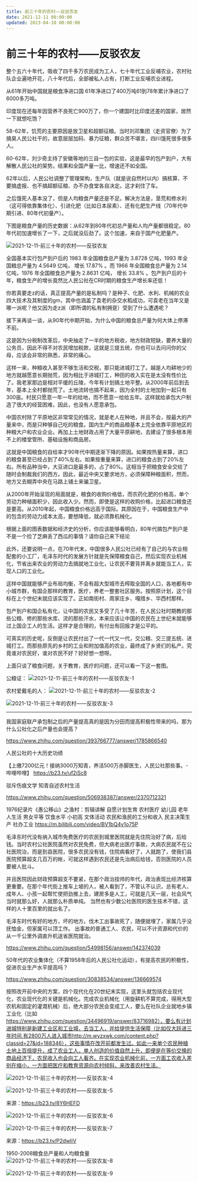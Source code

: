 ```yaml
---
title: 前三十年的农村——反驳农友
date: 2021-12-11 00:00:00
updated: 2023-04-10 00:00:00
---
```


# 前三十年的农村——反驳农友

整个五六十年代，吸收了四千多万农民成为工人，七十年代工业反哺农业，农村社队企业遍地开花，八十年代后，全部被私人占有，打断工业反哺农业进程。

从61年开始中国就是粮食净进口国 61年净进口了400万吨61到78年累计净进口了6000多万吨。

印度现在还每年因营养不良死亡900万了，你一个建国时比印度还差的国家，居然一下就想吃饱？

58-62年，饥荒的主要原因是放卫星和超额征粮。当时刘邓集团（走资官僚）为了搞臭人民公社干的，故意层层加码、暴力征粮，群众苦不堪言，四川饿死很多很多人。

60-62年，刘少奇主持了安徽等地的三自一包的实验，这是最早的包产到户，大有解散人民公社的架势。结果和全国产量一比，增速还不如全国。

62年以后，人民公社调整了管理架构，生产队（就是说自然村以内）搞核算、不要搞虚报、也不搞超额征粮、办不办食堂各自决定。这才刹住了车。

之后饿死人基本没了，但是人均粮食产量还是不足。解决方法是，垦荒和修水利（这可得依靠集体化）、引进化肥（比如日本尿素）、还有化肥生产线（70年代中期引进、80年代初量产）。

下图是粮食产量的历史数据：从62年到80年代初总产量和人均产量都很稳定。80年代初加速增长了一下，之后就没后劲了。这个加速，来自于国产化肥量产。

![2021-12-11-前三十年的农村——反驳农友](assets/2021-12-11-前三十年的农村——反驳农友.jpeg)

全国基本实行包产到户后的 1983 年全国粮食总产量为 3.8728 亿吨，1993 年全国粮总产量为 4.5649 亿吨， 增长 17.87% 。而 1966 年全国粮食总产量为 2.14 亿吨，1976 年全国粮食总产量为 2.8631 亿吨， 增长 33.8% 。包产到户后的十年，粮食生产的增长竟然比人民公社在CR时期的粮食生产增长率还低！

你若真要走z的话，真正提高产量的是私制吗？是种子、化肥、水利、机械的农业四大技术及其制度的gm，其中也涵盖了袁老的杂交水稻成功，可袁老在当年又是哪一派呢？他又因为走z派（即所谓的私有制拥趸）受到了什么遭遇呢？

接下来再谈一谈，从90年代中期开始，为什么中国的粮食总产量为何大体上停滞不前。

这是因为分税制改革后，中央抽走了一半的地方税收，地方财政短缺，要养大量的公务员，因此不得不对农民增加税款，这就是三提五统，你也可以去问问你的父母，应该会非常的熟悉，非常的痛心。

这样一来，种粮收入甚至不够生活和交税，那只能进城打工了。越是人均耕地少的地方就越愿意长期抛荒，因为相比于进城打工，种田的收入实在是太没有性价比了。我老家那边是相对平缓的丘陵，今年有计划搞土地平整。从2000年前后到去年，基本上全村都抛荒了。土地流转也搞不起来，因为全村的土地加到一起只有300亩。村民只愿意一年一年的给地，而不愿意一给给五年。这样就给承包大户制造了很大的经营困难，因此，也没有人愿意承包。

中国农村除了平原地区非常常见的情况，就是老人在种地，并且不会，按最大的产量来中，而是只种够自己吃的粮食。国内生产的商品粮基本上完全依靠平原地区的种粮大户和农业企业。再加上土地财政占用了大量平原耕地，去建设了很多根本用不上的楼堂管所、基础设施和商品房。

这就是中国粮食的自给率才90年代中期逐渐下降的原因。如果按热量来算，进口的粮食甚至已经占到了40%左右。如果按重量来算，进口的粮食占到了20%左右。所有品种当中，大豆进口是最多的，占了80%。这相当于把粮食安全交给了随时会制裁我们的西方。因此，最近中央又要求地方，必须保障种粮面积，然而，地方又去糊弄中央在马路上铺土来骗卫星。

从2000年开始呈现的局面就是，粮食的收购价格低，而农药化肥的价格高，单个劳动力种植面积少，因此收入少。然而，即使是这样的收购价格，比起进口粮食还是要高。从2010年起，中国粮食价格远高于国际。其原因在于，中国粮食生产中的包含的劳动力成本太高，要想降低，就必须靠机械化。

根据上面的图表数据和经济史的分析，你应该能够看明白，80年代搞包产到户是不是一个捡了芝麻丢了西瓜的事情？请你自己来下结论

此外，还要说明一点，在70年代末，中国很多人民公社已经有了自己的与农业相配套的小工厂，毛泽东时代的发展方针就是先保障粮食自己，然后实现农业机械化，节省出来农业的劳动力去搞就地工业化，让农民不要背井离乡就能当工人，实现人口的工业化。

这样中国就能够产业布局均衡，不会有超大型城市去榨取全国的人口，各地都有中小城市群，有国企那样的教育，医疗，养老一整套社区服务。按照原计划，这个目标在上个世纪末就应该实现了。正如南街村、周家庄乡、嘎措乡、华西村那样。

包产到户和国企私有化，让中国的农民又多受了几十年苦，在人民公社时期教的那些公粮、修的那些水库、流的那些汗水，本来应该让中国的农民在上世纪末就能够过上国企工人的生活。这样才是合理的，有付出有回报才是公平的。

可真实的历史呢，反倒是让农民付出了一代一代又一代，交公粮、交三提五统、进城打工。而那些原先的乡村的工业和附加值高的农业，最终成了乡贤们的私产。究竟谁对农民好，谁对农民不好？好好想一想呀。

上面只谈了粮食问题，关于教育，医疗的问题，还可以看一下这一套图。

公粮证：
![2021-12-11-前三十年的农村——反驳农友-1](assets/2021-12-11-前三十年的农村——反驳农友-1.jpeg)

农村爱戴毛的人：
![2021-12-11-前三十年的农村——反驳农友-2](assets/2021-12-11-前三十年的农村——反驳农友-2.png)

![2021-12-11-前三十年的农村——反驳农友-3](assets/2021-12-11-前三十年的农村——反驳农友-3.jpeg)

---------------

我国家庭联产承包制之后的产量提高真的是因为分田而提高积极性带来的吗，那为什么公社化之后产量也会提高？

https://www.zhihu.com/question/393766777/answer/1785866540

人民公社的十大历史功绩

【上缴7200亿元！接纳3000万知青，养活500万赤脚医生，人民公社那些事。-哔哩哔哩】 https://b23.tv/uf2iSc8

驳斥伤痕文学 知青自述农村生活

https://www.zhihu.com/question/506938387/answer/2370712321

1976纪录片《愚公移山》之渔村：剪辑讲解 自愿计划生育 农村医疗 幼儿园 老年人生活 男女平等 饮食水平 小初高 文体活动 农民和渔民的工分和收入 民主决策生产 社办工业 https://m.bilibili.com/video/BV1bQ4y1o75P

毛泽东时代没有纳入城市免费医疗的农民到城里医院就是先住院治好了病，后给钱。当时农村公社医院虽然对农民免费，但大病老出医疗事故，大病农民就不在公社医院治，而是到县医院，很多农民没有钱，住院病看好了，人就跑了，使我们县医院预算超支几百万的帐，可就这样遇到农民还是先治病后给钱，否则医院的人员要被人批斗。

并且医院因此财政预算超支不要紧，在那个政治挂帅的年代，政治表现比经济核算更重要。在那个年代街上推车上坡的人，被人看到了，不管认不认识，总有老人、成年人、小孩一起帮忙使把劲推上去，建房多是人工，可就是几天一层，社会风气当时就那么好，人就那么朴质单纯。
当然也有少数公社医院的医生技术不错，这样的人十里百里的就出名了。

毛泽东时代有好的地方，坏的地方。伐木工出事故死了，随便就埋了，家属几乎没抚恤金，但家属可以顶工作。
出事故的普通工人、农民，可以不计资源和代价的从一千公里外调直升机送省医院就治。

https://www.zhihu.com/question/54998156/answer/142374039

50年代的农业集体化（不算1958年后的人民公社化运动），有提高农民的积极性，促进农业生产水平提高吗？

https://www.zhihu.com/question/30838534/answer/136669574

按照改开前中央的方案，四个现代化在20世纪末实现，这里头就包括农业现代化，农业现代化的关键是机械化。完成农业机械化（用旋耕机不算完成，得用大型农机和固定的灌溉机械）后，绝大部分农民会变成工人，要么在社队企业就地乡镇工业化（比如 https://www.zhihu.com/question/34496919/answer/83716982），要么有计划进城特别是新建工业区和工业城，去当工人，并给提供生活保障（比如仅大跃进三年时间,有2800万人进入城市http://m.wyzxwk.com/content.php?classid=27&id=188346），这些事情在改开前都发生过。如此一来单个农民种植土地上百倍提升，成了农业工人，单人创造的价值自然上升，即便是在等价交换的商品经济下，农民收入也会向工人看齐。在实现农业机械化前，一方面工农收入差别在缩小，一方面把医疗和教育资源向农村倾斜，来改善农村生活。

![2021-12-11-前三十年的农村——反驳农友-4](assets/2021-12-11-前三十年的农村——反驳农友-4.jpeg)

![2021-12-11-前三十年的农村——反驳农友-5](assets/2021-12-11-前三十年的农村——反驳农友-5.jpeg)

来源：https://b23.tv/8Y6HEFD

![2021-12-11-前三十年的农村——反驳农友-6](assets/2021-12-11-前三十年的农村——反驳农友-6.jpeg)

![2021-12-11-前三十年的农村——反驳农友-7](assets/2021-12-11-前三十年的农村——反驳农友-7.jpeg)

来源：https://b23.tv/P2dwIiV

1950-2008粮食总产量和人均粮食量
![2021-12-11-前三十年的农村——反驳农友-8](assets/2021-12-11-前三十年的农村——反驳农友-8.jpeg)

![2021-12-11-前三十年的农村——反驳农友-9](assets/2021-12-11-前三十年的农村——反驳农友-9.jpeg)

